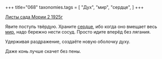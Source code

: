 +++
title="068"
taxonomies.tags = [
 "Дух",
 "мир",
 "сердце",
]
+++

[Листы сада Мории 2 1925г](/agni/1925)

Явите поступь твёрдую. Храните [сердце](/tags/сердце), ибо когда оно вмещает весь [мир](/tags/мир), надо бережно нести сосуд. Просто идите вперёд без лягания.   

Удерживая раздражение, создаёте новую оболочку духу.   

Даже конь лучше скачет без пены.   

